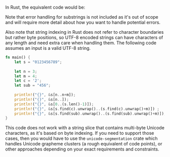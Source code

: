 In Rust, the equivalent code would be:

Note that error handling for substrings is not included as it's out of scope and will require more detail about how you want to handle potential errors.

Also note that string indexing in Rust does not refer to character boundaries but rather byte positions, so UTF-8 encoded strings can have characters of any length and need extra care when handling them. The following code assumes an input is a valid UTF-8 string.
```rust
fn main() {
    let s = "0123456789";
    
    let n = 3;
    let m = 4;
    let c = '2';
    let sub = "456";
 
    println!("{}", &s[n..n+m]);
    println!("{}", &s[n..]);
    println!("{}", &s[0..(s.len()-1)]);
    println!("{}", &s[s.find(c).unwrap()..(s.find(c).unwrap()+m)]) ;
    println!("{}", &s[s.find(sub).unwrap()..(s.find(sub).unwrap()+m)]);
} 
```
This code does not work with a string slice that contains multi-byte Unicode characters, as it's based on byte indexing. If you need to support those cases, then you would have to use the `unicode-segmentation` crate which handles Unicode grapheme clusters (a rough equivalent of code points), or other approaches depending on your exact requirements and constraints.

